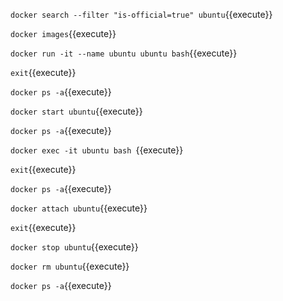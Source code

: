 `docker search --filter "is-official=true" ubuntu`{{execute}}

`docker images`{{execute}}

`docker run -it --name ubuntu ubuntu bash`{{execute}}

`exit`{{execute}}

`docker ps -a`{{execute}}

`docker start ubuntu`{{execute}}

`docker ps -a`{{execute}}

`docker exec -it ubuntu bash `{{execute}}

`exit`{{execute}}

`docker ps -a`{{execute}}

`docker attach ubuntu`{{execute}}

`exit`{{execute}}

`docker stop ubuntu`{{execute}}

`docker rm ubuntu`{{execute}}

`docker ps -a`{{execute}}
